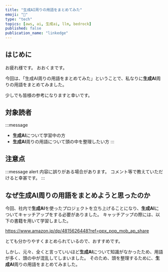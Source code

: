 ```yaml
---
title: "生成AI周りの用語をまとめてみた"
emoji: "🧠"
type: "tech"
topics: [aws, ai, 生成ai, llm, bedrock]
published: false
publication_name: "linkedge"
---
```


## はじめに
お疲れ様です。
おおくまです。

今回は、「生成AI周りの用語をまとめてみた」ということで、私なりに**生成AI**周りの用語をまとめてみました。

少しでも皆様の参考になりますと幸いです。

## 対象読者
:::message
- **生成AI**について学習中の方
- **生成AI**周りの用語について頭の中を整理したい方
:::

## 注意点
:::message alert
内容に誤りがある場合があります。
コメント等で教えていただけると幸甚です。
:::

## なぜ生成AI周りの用語をまとめようと思ったのか
今回、社内で**生成AI**を使ったプロジェクトを立ち上げることになり、**生成AI**についてキャッチアップをする必要がありました。
キャッチアップの際には、以下の書籍を用いて学習しました。

https://www.amazon.jp/dp/4815626448?ref=ppx_pop_mob_ap_share

とても分かりやすくまとめられているので、おすすめです。

しかし、元々、全くと言っていいほど**生成AI**について知識がなかったため、用語が多く、頭の中が混乱してしまいました。
そのため、頭を整理するために、**生成AI**周りの用語をまとめてみました。
